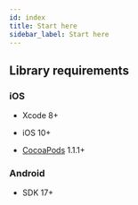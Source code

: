 ```yaml
---
id: index
title: Start here
sidebar_label: Start here
---
```


## Library requirements
### iOS

* Xcode 8+

* iOS 10+

* [CocoaPods](https://cocoapods.org) 1.1.1+

### Android

* SDK 17+
